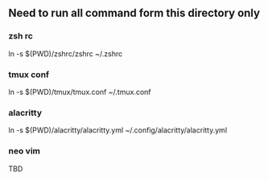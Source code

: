 ## Need to run all command form this directory only

### zsh rc

ln -s $(PWD)/zshrc/zshrc ~/.zshrc


### tmux conf

ln -s $(PWD)/tmux/tmux.conf ~/.tmux.conf

### alacritty 

ln -s $(PWD)/alacritty/alacritty.yml ~/.config/alacritty/alacritty.yml

### neo vim

TBD
